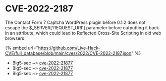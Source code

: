 # CVE-2022-2187

The Contact Form 7 Captcha WordPress plugin before 0.1.2 does not escape the $_SERVER['REQUEST_URI'] parameter before outputting it back in an attribute, which could lead to Reflected Cross-Site Scripting in old web browsers

{% embed url="https://github.com/Live-Hack-CVE/full_database/blob/main/cves/2022/CVE-2022-2187.json" %}


* Big5-sec ~> [cve-2022-21877](https://www.alice-snow.ru/2022/database/cve-2022-2187/cve-2022-21877-big5-sec)
* Big5-sec ~> [cve-2022-21877](https://www.alice-snow.ru/2022/database/cve-2022-2187/cve-2022-21877-big5-sec)
* Big5-sec ~> [cve-2022-21877](https://www.alice-snow.ru/2022/database/cve-2022-2187/cve-2022-21877-big5-sec)